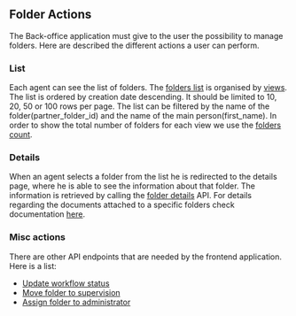 ## Folder Actions
The Back-office application must give to the user the possibility to manage folders. Here 
are described the different actions a user can perform.

### List
Each agent can see the list of folders. The [folders list](./Folders.md) is organised by [views](./Folders.md#views).
The list is ordered by creation date descending. It should be limited to 10, 20, 50 
or 100 rows per page. The list can be filtered by the name of the folder(partner_folder_id)
and the name of the main person(first_name). In order to show the total number
of folders for each view we use the [folders count](./Folders_count.md).

### Details
When an agent selects a folder from the list he is redirected to the details page,
where he is able to see the information about that folder. The information is retrieved
by calling the [folder details](Details.md) API. For details regarding the documents
attached to a specific folders check documentation [here](../Document/Folder-documents.md). 

### Misc actions
There are other API endpoints that are needed by the frontend application. Here is a list:
- [Update workflow status](./Workflow_status.md)  
- [Move folder to supervision](./Move_folder_to_supervision.md#move-a-folder-to-supervision)
- [Assign folder to administrator](./Assign_folder.md)

